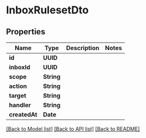 # InboxRulesetDto

## Properties
Name | Type | Description | Notes
------------ | ------------- | ------------- | -------------
**id** | **UUID** |  | 
**inboxId** | **UUID** |  | 
**scope** | **String** |  | 
**action** | **String** |  | 
**target** | **String** |  | 
**handler** | **String** |  | 
**createdAt** | **Date** |  | 

[[Back to Model list]](../README#documentation-for-models) [[Back to API list]](../README#documentation-for-api-endpoints) [[Back to README]](../README)


